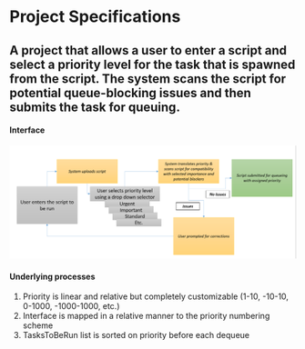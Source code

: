 # Project Specifications

## A project that allows a user to enter a script and select a priority level for the task that is spawned from the script. The system scans the script for potential queue-blocking issues and then submits the task for queuing.

#### Interface


![Interface](images/Interface.png)

#### Underlying processes
1. Priority is linear and relative but completely customizable (1-10, -10-10, 0-1000, -1000-1000, etc.)
2. Interface is mapped in a relative manner to the priority numbering scheme
3. TasksToBeRun list is sorted on priority before each dequeue
  


